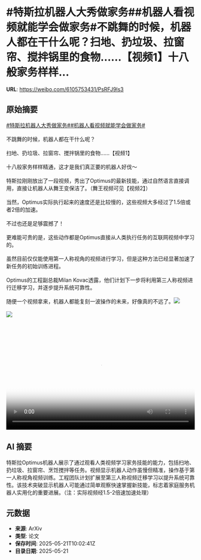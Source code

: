 # #特斯拉机器人大秀做家务##机器人看视频就能学会做家务#不跳舞的时候，机器人都在干什么呢？扫地、扔垃圾、拉窗帘、搅拌锅里的食物……【视频1】十八般家务样样...

**URL**: https://weibo.com/6105753431/PsRFJ9ls3

## 原始摘要

<a href="https://m.weibo.cn/search?containerid=231522type%3D1%26t%3D10%26q%3D%23%E7%89%B9%E6%96%AF%E6%8B%89%E6%9C%BA%E5%99%A8%E4%BA%BA%E5%A4%A7%E7%A7%80%E5%81%9A%E5%AE%B6%E5%8A%A1%23&amp;extparam=%23%E7%89%B9%E6%96%AF%E6%8B%89%E6%9C%BA%E5%99%A8%E4%BA%BA%E5%A4%A7%E7%A7%80%E5%81%9A%E5%AE%B6%E5%8A%A1%23" data-hide=""><span class="surl-text">#特斯拉机器人大秀做家务#</span></a><a href="https://m.weibo.cn/search?containerid=231522type%3D1%26t%3D10%26q%3D%23%E6%9C%BA%E5%99%A8%E4%BA%BA%E7%9C%8B%E8%A7%86%E9%A2%91%E5%B0%B1%E8%83%BD%E5%AD%A6%E4%BC%9A%E5%81%9A%E5%AE%B6%E5%8A%A1%23&amp;extparam=%23%E6%9C%BA%E5%99%A8%E4%BA%BA%E7%9C%8B%E8%A7%86%E9%A2%91%E5%B0%B1%E8%83%BD%E5%AD%A6%E4%BC%9A%E5%81%9A%E5%AE%B6%E5%8A%A1%23" data-hide=""><span class="surl-text">#机器人看视频就能学会做家务#</span></a><br><br>不跳舞的时候，机器人都在干什么呢？<br><br>扫地、扔垃圾、拉窗帘、搅拌锅里的食物……【视频1】<br><br>十八般家务样样精通，这才是我们真正要的机器人好伐～<br><br>特斯拉刚刚放出了一段视频，秀出了Optimus的最新技能，通过自然语言直接调用，直接让机器人从舞王变保洁了。（舞王视频可见【视频2】）<br><br>当然，Optimus实际执行起来的速度还是比较慢的，这些视频大多经过了1.5倍或者2倍的加速。<br><br>不过也还是足够震撼了！<br><br>更难能可贵的是，这些动作都是Optimus直接从人类执行任务的互联网视频中学习的。<br><br>虽然目前仅仅能使用第一人称视角的视频进行学习，但是这种方法已经显著加速了新任务的初始训练进程。<br><br>Optimus的工程副总裁Milan Kovac透露，他们计划下一步将利用第三人称视频进行迁移学习，并逐步提升系统可靠性。<br><br>随便一个视频拿来，机器人都能复刻一波操作的未来，好像真的不远了。<img style="" src="https://tvax2.sinaimg.cn/large/006Fd7o3ly1i1n8zn7z99j30zk0k0tbo.jpg" referrerpolicy="no-referrer"><br><br><img style="" src="https://tvax2.sinaimg.cn/large/006Fd7o3ly1i1n8zm9k9uj30u01hcwh8.jpg" referrerpolicy="no-referrer"><br><br><br clear="both"><div style="clear: both"></div><video controls="controls" poster="https://tvax1.sinaimg.cn/orj480/006Fd7o3ly1i1n8zmgi0tj30zk0k0tbo.jpg" style="width: 100%"><source src="https://f.video.weibocdn.com/o0/JyszFevnlx08oq6sKW0o01041200XetC0E010.mp4?label=mp4_720p&amp;template=1280x720.25.0&amp;ori=0&amp;ps=1Cx9YB1mmR49jS&amp;Expires=1747825152&amp;ssig=iu0%2FHtEUxk&amp;KID=unistore,video"><source src="https://f.video.weibocdn.com/o0/rmAKgCk0lx08oq6s6Fl601041200qgyT0E010.mp4?label=mp4_hd&amp;template=852x480.25.0&amp;ori=0&amp;ps=1Cx9YB1mmR49jS&amp;Expires=1747825152&amp;ssig=1BVfXA8wmI&amp;KID=unistore,video"><source src="https://f.video.weibocdn.com/o0/KxIX51XClx08oq6rKe6Y01041200g4xg0E010.mp4?label=mp4_ld&amp;template=640x360.25.0&amp;ori=0&amp;ps=1Cx9YB1mmR49jS&amp;Expires=1747825152&amp;ssig=n9BVOrq0eq&amp;KID=unistore,video"><p>视频无法显示，请前往<a href="https://video.weibo.com/show?fid=1034%3A5168794210074688" target="_blank" rel="noopener noreferrer">微博视频</a>观看。</p></video>

## AI 摘要

特斯拉Optimus机器人展示了通过观看人类视频学习家务技能的能力，包括扫地、扔垃圾、拉窗帘、烹饪搅拌等任务。视频显示机器人动作虽慢但精准，操作基于第一人称视角视频训练。工程团队计划扩展至第三人称视频迁移学习以提升系统可靠性。该技术突破显示机器人可能通过简单观察快速掌握新技能，标志着家庭服务机器人实用化的重要进展。（注：实际视频经1.5-2倍速加速处理）

## 元数据

- **来源**: ArXiv
- **类型**: 论文
- **保存时间**: 2025-05-21T10:02:41Z
- **目录日期**: 2025-05-21
